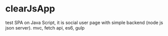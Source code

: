 # clearJsApp

test SPA on Java Script, it is social user page with simple backend (node js json server).
mvc, fetch api, es6, gulp
 

